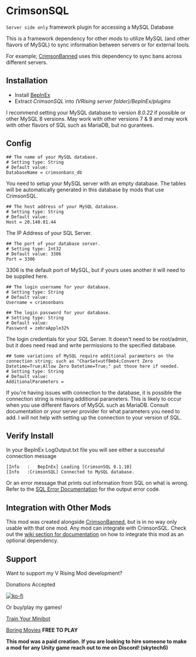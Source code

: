 # CrimsonSQL
`Server side only` framework plugin for accessing a MySQL Database

This is a framework dependency for other mods to utilize MySQL (and other flavors of MySQL) to sync information between servers or for external tools.

For example; [CrimsonBanned](https://thunderstore.io/c/v-rising/p/skytech6/CrimsonBanned/) uses this dependency to sync bans across different servers. 

## Installation
* Install [BepInEx](https://v-rising.thunderstore.io/package/BepInEx/BepInExPack_V_Rising/)
* Extract _CrimsonSQL_ into _(VRising server folder)/BepInEx/plugins_

I recommend setting your MySQL database to version _8.0.22_ if possible or other MySQL 8 versions. May work with other versions 7 & 9 and may work with other flavors of SQL such as MariaDB, but no gurantees. 

## Config

```
## The name of your MySQL database.
# Setting type: String
# Default value: 
DatabaseName = crimsonbans_db
```
You need to setup your MySQL server with an empty database. The tables will be automatically generated in this database by mods that use CrimsonSQL.

```
## The host address of your MySQL database.
# Setting type: String
# Default value: 
Host = 20.140.81.44
```
The IP Address of your SQL Server.

```
## The port of your database server.
# Setting type: Int32
# Default value: 3306
Port = 3306
```
3306 is the default port of MySQL, but if yours uses another it will need to be supplied here.

```
## The login username for your database.
# Setting type: String
# Default value: 
Username = crimsonbans

## The login password for your database.
# Setting type: String
# Default value: 
Password = zebraApple32%
```
The login credentials for your SQL Server. It doesn't need to be root/admin, but it does need read and write permissions to the specified database.

```
## Some variations of MySQL require additional parameters on the connection string; such as "CharSet=utf8mb4;Convert Zero Datetime=True;Allow Zero Datetime=True;" put those here if needed.
# Setting type: String
# Default value: 
AdditionalParameters = 
```

If you're having issues with connection to the database, it is possible the connection string is missing additional parameters. This is likely to occur when you use different flavors of MySQL such as MariaDB. Consult documentation or your server provider for what parameters you need to add. I will not help with setting up the connection to your version of SQL.

## Verify Install

In your BepInEx LogOutput.txt file you will see either a successful connection message
```
[Info   :   BepInEx] Loading [CrimsonSQL 0.1.10]
[Info   :CrimsonSQL] Connected to MySQL database.
```

Or an error message that prints out information from SQL on what is wrong. Refer to the [SQL Error Documentation](https://dev.mysql.com/doc/mysql-errors/8.0/en/server-error-reference.html) for the output error code. 

## Integration with Other Mods
This mod was created alongside [CrimsonBanned](https://thunderstore.io/c/v-rising/p/skytech6/CrimsonBanned/), but is in no way only usable with that one mod. Any mod can integrate with CrimsonSQL. Check out the [wiki section for documentation](https://thunderstore.io/c/v-rising/p/skytech6/CrimsonSQL/wiki/) on how to integrate this mod as an optional dependency. 

## Support

Want to support my V Rising Mod development? 

Donations Accepted

[![ko-fi](https://ko-fi.com/img/githubbutton_sm.svg)](https://ko-fi.com/skytech6)

Or buy/play my games! 

[Train Your Minibot](https://store.steampowered.com/app/713740/Train_Your_Minibot/) 

[Boring Movies](https://store.steampowered.com/app/1792500/Boring_Movies/) **FREE TO PLAY**

**This mod was a paid creation. If you are looking to hire someone to make a mod for any Unity game reach out to me on Discord! (skytech6)**